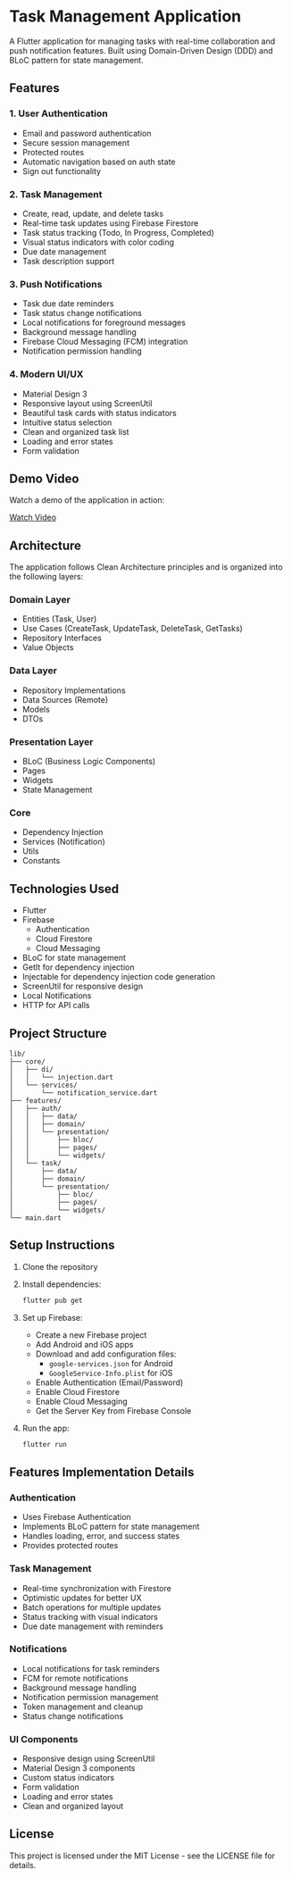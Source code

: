 # Task Management Application

A Flutter application for managing tasks with real-time collaboration and push notification features. Built using Domain-Driven Design (DDD) and BLoC pattern for state management.

## Features

### 1. User Authentication
- Email and password authentication
- Secure session management
- Protected routes
- Automatic navigation based on auth state
- Sign out functionality

### 2. Task Management
- Create, read, update, and delete tasks
- Real-time task updates using Firebase Firestore
- Task status tracking (Todo, In Progress, Completed)
- Visual status indicators with color coding
- Due date management
- Task description support

### 3. Push Notifications
- Task due date reminders
- Task status change notifications
- Local notifications for foreground messages
- Background message handling
- Firebase Cloud Messaging (FCM) integration
- Notification permission handling

### 4. Modern UI/UX
- Material Design 3
- Responsive layout using ScreenUtil
- Beautiful task cards with status indicators
- Intuitive status selection
- Clean and organized task list
- Loading and error states
- Form validation

## Demo Video

Watch a demo of the application in action:

[Watch Video](https://github.com/hokshmaxx/testapp/blob/master/demo/demo.mp4)

## Architecture

The application follows Clean Architecture principles and is organized into the following layers:

### Domain Layer
- Entities (Task, User)
- Use Cases (CreateTask, UpdateTask, DeleteTask, GetTasks)
- Repository Interfaces
- Value Objects

### Data Layer
- Repository Implementations
- Data Sources (Remote)
- Models
- DTOs

### Presentation Layer
- BLoC (Business Logic Components)
- Pages
- Widgets
- State Management

### Core
- Dependency Injection
- Services (Notification)
- Utils
- Constants

## Technologies Used

- Flutter
- Firebase
  - Authentication
  - Cloud Firestore
  - Cloud Messaging
- BLoC for state management
- GetIt for dependency injection
- Injectable for dependency injection code generation
- ScreenUtil for responsive design
- Local Notifications
- HTTP for API calls

## Project Structure

```
lib/
├── core/
│   ├── di/
│   │   └── injection.dart
│   └── services/
│       └── notification_service.dart
├── features/
│   ├── auth/
│   │   ├── data/
│   │   ├── domain/
│   │   └── presentation/
│   │       ├── bloc/
│   │       ├── pages/
│   │       └── widgets/
│   └── task/
│       ├── data/
│       ├── domain/
│       └── presentation/
│           ├── bloc/
│           ├── pages/
│           └── widgets/
└── main.dart
```

## Setup Instructions

1. Clone the repository
2. Install dependencies:
   ```bash
   flutter pub get
   ```

3. Set up Firebase:
   - Create a new Firebase project
   - Add Android and iOS apps
   - Download and add configuration files:
     - `google-services.json` for Android
     - `GoogleService-Info.plist` for iOS
   - Enable Authentication (Email/Password)
   - Enable Cloud Firestore
   - Enable Cloud Messaging
   - Get the Server Key from Firebase Console

4. Run the app:
   ```bash
   flutter run
   ```

## Features Implementation Details

### Authentication
- Uses Firebase Authentication
- Implements BLoC pattern for state management
- Handles loading, error, and success states
- Provides protected routes

### Task Management
- Real-time synchronization with Firestore
- Optimistic updates for better UX
- Batch operations for multiple updates
- Status tracking with visual indicators
- Due date management with reminders

### Notifications
- Local notifications for task reminders
- FCM for remote notifications
- Background message handling
- Notification permission management
- Token management and cleanup
- Status change notifications

### UI Components
- Responsive design using ScreenUtil
- Material Design 3 components
- Custom status indicators
- Form validation
- Loading and error states
- Clean and organized layout

## License

This project is licensed under the MIT License - see the LICENSE file for details.
